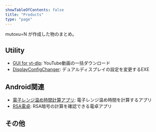 ```yaml
---
showTableOfContents: false
title: "Products"
type: "page"
---
```


mutoxu=N が作成した物のまとめ。

## Utility
- [GUI for yt-dlp](/Portfolio/posts/yt-dlp-gui): YouTube動画の一括ダウンロード
- [DisplayConfigChanger](/Portfolio/posts/display_config_changer): デュアルディスプレイの設定を変更するEXE

## Android関連
- [電子レンジ温め時間計算アプリ](/Portfolio/posts/microwave_calculator): 電子レンジ温め時間を計算するアプリ
- [RSA電卓](/Portfolio/posts/rsa_app): RSA暗号の計算を確認できる電卓アプリ

## その他